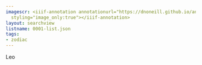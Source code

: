 ```yaml
---
imagescr: <iiif-annotation annotationurl="https://dnoneill.github.io/annotate/annotations/0001-009.json"
  styling="image_only:true"></iiif-annotation>
layout: searchview
listname: 0001-list.json
tags:
- zodiac
---
```

Leo